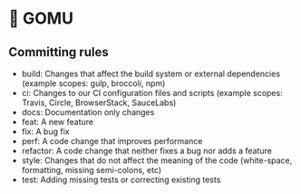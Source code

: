 # 🍇 GOMU

## Committing rules

- build: Changes that affect the build system or external dependencies (example scopes: gulp, broccoli, npm)  
- ci: Changes to our CI configuration files and scripts (example scopes: Travis, Circle, BrowserStack, SauceLabs)  
- docs: Documentation only changes  
- feat: A new feature  
- fix: A bug fix  
- perf: A code change that improves performance  
- refactor: A code change that neither fixes a bug nor adds a feature  
- style: Changes that do not affect the meaning of the code (white-space, formatting, missing semi-colons, etc)  
- test: Adding missing tests or correcting existing tests  


